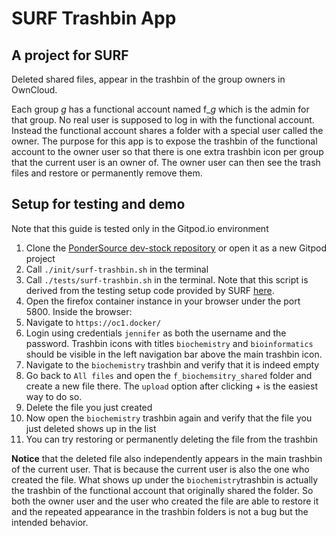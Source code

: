 # SURF Trashbin App
## A project for SURF
Deleted shared files, appear in the trashbin of the group owners in OwnCloud.

Each group *g* has a functional account named f_*g* which is the admin for that group. No real user is supposed to log in with the functional account. Instead the functional account shares a folder with a special user called the owner. The purpose for this app is to expose the trashbin of the functional account to the owner user so that there is one extra trashbin icon per group that the current user is an owner of. The owner user can then see the trash files and restore or permanently remove them.

## Setup for testing and demo
Note that this guide is tested only in the Gitpod.io environment
1. Clone the [PonderSource dev-stock repository](https://github.com/pondersource/dev-stock) or open it as a new Gitpod project
2. Call `./init/surf-trashbin.sh` in the terminal
3. Call `./tests/surf-trashbin.sh` in the terminal. Note that this script is derived from the testing setup code provided by SURF [here](https://github.com/SURFnet/rd-oc-shared-trashbin/blob/master/owncloud/init.sh).
4. Open the firefox container instance in your browser under the port 5800. Inside the browser:
5. Navigate to `https://oc1.docker/`
6. Login using credentials `jennifer` as both the username and the password. Trashbin icons with titles `biochemistry` and `bioinformatics` should be visible in the left navigation bar above the main trashbin icon.
7. Navigate to the `biochemistry` trashbin and verify that it is indeed empty
8. Go back to `All files` and open the `f_biochemsitry_shared` folder and create a new file there. The `upload` option after clicking + is the easiest way to do so.
9. Delete the file you just created
10. Now open the `biochemistry` trashbin again and verify that the file you just deleted shows up in the list
11. You can try restoring or permanently deleting the file from the trashbin

**Notice** that the deleted file also independently appears in the main trashbin of the current user. That is because the current user is also the one who created the file. What shows up under the `biochemistry`trashbin is actually the trashbin of the functional account that originally shared the folder. So both the owner user and the user who created the file are able to restore it and the repeated appearance in the trashbin folders is not a bug but the intended behavior.
